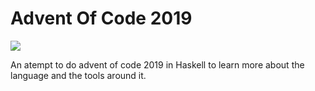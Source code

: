 # Advent Of Code 2019
![](https://github.com/PerArneng/adventofcode2018/workflows/Haskell/badge.svg)

An atempt to do advent of code 2019 in Haskell to learn more about the language and the tools around it.
